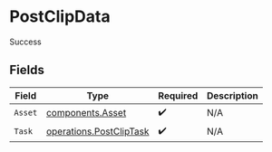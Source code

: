 # PostClipData

Success


## Fields

| Field                                                              | Type                                                               | Required                                                           | Description                                                        |
| ------------------------------------------------------------------ | ------------------------------------------------------------------ | ------------------------------------------------------------------ | ------------------------------------------------------------------ |
| `Asset`                                                            | [components.Asset](../../models/components/asset.md)               | :heavy_check_mark:                                                 | N/A                                                                |
| `Task`                                                             | [operations.PostClipTask](../../models/operations/postcliptask.md) | :heavy_check_mark:                                                 | N/A                                                                |